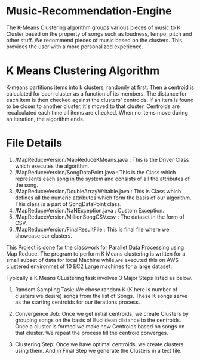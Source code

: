 # Music-Recommendation-Engine 

The K-Means Clustering algorithm groups various pieces of music to K Cluster 
based on the property of songs such as loudness, tempo, pitch and other stuff. 
We recommend pieces of music based on the clusters. This provides the user with
a more personalized experience. 

# K Means Clustering Algorithm

K-means partitions items into k clusters, randomly at first. Then a centroid is 
calculated for each cluster as a function of its members. The distance for each
item is then checked against the clusters' centroids. If an item is found to be
closer to another cluster, it's moved to that cluster. Centroids are recalculated
each time all items are checked. When no items move during an iteration, the 
algorithm ends.

# File Details 

1. /MapReduceVersion/MapReduceKMeans.java : This is the Driver Class which executes the algorithm.
2. /MapReduceVersion/SongDataPoint.java : This is the Class which represents each song in the system and consists of all the attributes of the song.
3. /MapReduceVersion/DoubleArrayWritable.java : This is Class which defines all the numeric attributes which form the basis of our algorithm. This class is a part of SongDataPoint class.
4. /MapReduceVersion/NaNException.java : Custom Exception.
5. /MapReduceVersion/MillionSongCSV.csv : The dataset in the form of CSV.
6. /MapReduceVersion/FinalResultFile : This is final file where we showcase our clusters. 

This Project is done for the classwork for Parallet Data Processing using
Map Reduce. The program to perform K Means clustering is written for a small subset 
of data for local Machine while,we executed this on AWS clustered environmet 
of 10 EC2 Large machines for a large dataset. 
 
Typically a K Means CLustering task involves 3 Major Steps listed as below.
 
1) Random Sampling Task: We chose random K (K here is number of clusters we 
  desire) songs from the list of Songs. These K songs serve as the starting
  centroids for our iterations process.
 
2) Convergence Job: Once we get initial centroids, we create Clusters by 
   grouping songs on the basis of Euclidean distance to the centroids. 
   Once a cluster is formed we make new Centroids based on songs on that
  cluster. We repeat the process till the centroid converges.
   
3) Clustering Step: Once we have optimal centroids, we create clusters using
   them. And in Final Step we generate the Clusters in a text file.

